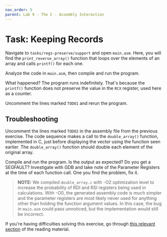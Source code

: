 ```yaml
---
nav_order: 5
parent: Lab 9 - The C - Assembly Interaction
---
```


# Task: Keeping Records

Navigate to `tasks/regs-preserve/support` and open `main.asm`.
Here, you will find the  `print_reverse_array()` function that loops over the
elements of an array and calls `printf()` for each one.

Analyze the code in `main.asm`, then compile and run the program.

What happened?
The program runs indefinitely.
That's because the `printf()` function does not preserve the value in the `RCX`
register, used here as a counter.

Uncomment the lines marked `TODO1` and rerun the program.

## Troubleshooting

Uncomment the lines marked `TODO2` in the assembly file from the previous
exercise.
The code sequence makes a call to the `double_array()` function, implemented in
C, just before displaying the vector using the function seen earlier.
The `double_array()` function should double each element of the original array.

Compile and run the program.
Is the output as expected?
Do you get a SEGFAULT?
Investigate with GDB and take note of the Parameter Registers at the time of
each function call.
One you find the problem, fix it.

> **NOTE:** We compiled `double_array.c` with -O2 optimization level to increase
            the probability of RDI and RSI registers being used in calculations.
            With -O0, the generated assembly code is much simpler and the
            parameter registers are most likely never used for anything other
            than holding the function argument values. In this case, the bug in
            `main.asm` could pass unnoticed, but the implementation would still
            be incorrect.

If you're having difficulties solving this exercise, go through
[this relevant section](../../reading/calling-convention.md) of the reading
material.
